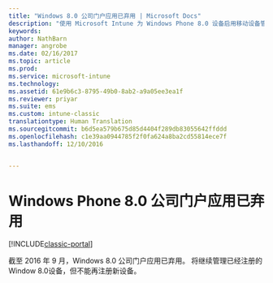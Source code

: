 ```yaml
---
title: "Windows 8.0 公司门户应用已弃用 | Microsoft Docs"
description: "使用 Microsoft Intune 为 Windows Phone 8.0 设备启用移动设备管理 (MDM)。"
keywords: 
author: NathBarn
manager: angrobe
ms.date: 02/16/2017
ms.topic: article
ms.prod: 
ms.service: microsoft-intune
ms.technology: 
ms.assetid: 61e9b6c3-8795-49b0-8ab2-a9a05ee3ea1f
ms.reviewer: priyar
ms.suite: ems
ms.custom: intune-classic
translationtype: Human Translation
ms.sourcegitcommit: b6d5ea579b675d85d4404f289db83055642ffddd
ms.openlocfilehash: c1e39aa0944785f2f0fa624a8ba2cd55814ece7f
ms.lasthandoff: 12/10/2016


---
```


#  <a name="windows-phone-80-company-portal-app-deprecated"></a>Windows Phone 8.0 公司门户应用已弃用

[!INCLUDE[classic-portal](../includes/classic-portal.md)]

截至 2016 年 9 月，Windows 8.0 公司门户应用已弃用。 将继续管理已经注册的 Window 8.0设备，但不能再注册新设备。

